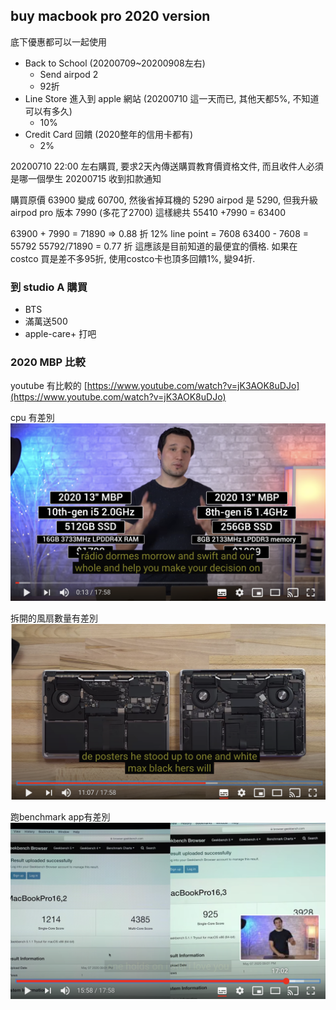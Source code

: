 
## buy macbook pro 2020 version

底下優惠都可以一起使用
* Back to School (20200709~20200908左右)
   * Send airpod 2  
   * 92折 
* Line Store 進入到 apple 網站 (20200710 這一天而已, 其他天都5%, 不知道可以有多久)
    * 10%
* Credit Card 回饋 (2020整年的信用卡都有)
    * 2%

20200710 22:00 左右購買, 要求2天內傳送購買教育價資格文件, 而且收件人必須是哪一個學生
20200715 收到扣款通知

購買原價 63900 變成 60700, 然後省掉耳機的 5290
airpod 是 5290, 但我升級airpod pro 版本 7990 (多花了2700)
這樣總共 55410 +7990 = 63400

63900 + 7990 = 71890 => 0.88 折
12% line point = 7608
63400 - 7608 =  55792 
55792/71890 = 0.77 折
這應該是目前知道的最便宜的價格. 如果在costco 買是差不多95折, 使用costco卡也頂多回饋1%, 變94折.

### 到 studio A 購買

* BTS
* 滿萬送500
* apple-care+ 打吧

### 2020 MBP 比較

youtube 有比較的
[https://www.youtube.com/watch?v=jK3AOK8uDJo](https://www.youtube.com/watch?v=jK3AOK8uDJo)

cpu 有差別
![mbp2020_compare](./macbookpro/mbp2020_compare.png)

拆開的風扇數量有差別
![mbp2020_fan](./macbookpro/mbp2020_fan.png)

跑benchmark app有差別
![mbp2020_benchmark](./macbookpro/mbp2020_benchmark.png)

<!--stackedit_data:
eyJoaXN0b3J5IjpbLTUwNjA5MDI5NywtODkyNTI1NzMwLDQ3OD
E2NTkwOCwtNTY3MzU5MTEyXX0=
-->